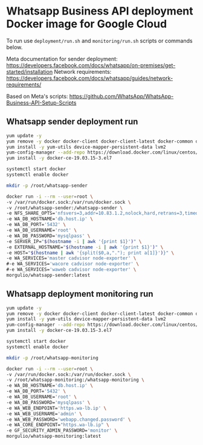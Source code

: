 # Whatsapp Business API deployment Docker image for Google Cloud

To run use `deployment/run.sh` and `monitoring/run.sh` scripts or commands below.

Meta documentation for sender deployment: https://developers.facebook.com/docs/whatsapp/on-premises/get-started/installation
Network requirements: https://developers.facebook.com/docs/whatsapp/guides/network-requirements/

Based on Meta's scripts: https://github.com/WhatsApp/WhatsApp-Business-API-Setup-Scripts

## Whatsapp sender deployment run
```bash
yum update -y
yum remove -y docker docker-client docker-client-latest docker-common docker-latest docker-latest-logrotate docker-logrotate docker-engine
yum install -y yum-utils device-mapper-persistent-data lvm2
yum-config-manager --add-repo https://download.docker.com/linux/centos/docker-ce.repo
yum install -y docker-ce-19.03.15-3.el7

systemctl start docker
systemctl enable docker

mkdir -p /root/whatsapp-sender

docker run -i --rm --user=root \
-v /var/run/docker.sock:/var/run/docker.sock \
-v /root/whatsapp-sender:/whatsapp-sender \
-e NFS_SHARE_OPTS='nfsvers=3,addr=10.83.1.2,nolock,hard,retrans=3,timeo=600,resvport,rw' \
-e WA_DB_HOSTNAME='db.host.ip' \
-e WA_DB_PORT='5432' \
-e WA_DB_USERNAME='root' \
-e WA_DB_PASSWORD='mysqlpass' \
-e SERVER_IP="$(hostname -i | awk '{print $1}')" \
-e EXTERNAL_HOSTNAME="$(hostname -i | awk '{print $1}')" \
-e HOST="$(hostname | awk '{split($0,a,"."); print a[1]}')}" \
-e WA_SERVICES='master cadvisor node-exporter' \
#-e WA_SERVICES='wacore cadvisor node-exporter' \
#-e WA_SERVICES='waweb cadvisor node-exporter' \
morgulio/whatsapp-sender:latest
```

## Whatsapp deployment monitoring run
```bash
yum update -y
yum remove -y docker docker-client docker-client-latest docker-common docker-latest docker-latest-logrotate docker-logrotate docker-engine
yum install -y yum-utils device-mapper-persistent-data lvm2
yum-config-manager --add-repo https://download.docker.com/linux/centos/docker-ce.repo
yum install -y docker-ce-19.03.15-3.el7

systemctl start docker
systemctl enable docker

mkdir -p /root/whatsapp-monitoring

docker run -i --rm --user=root \
-v /var/run/docker.sock:/var/run/docker.sock \
-v /root/whatsapp-monitoring:/whatsapp-monitoring \
-e WA_DB_HOSTNAME='db.host.ip' \
-e WA_DB_PORT='5432' \
-e WA_DB_USERNAME='root' \
-e WA_DB_PASSWORD='mysqlpass' \
-e WA_WEB_ENDPOINT='https.wa-lb.ip' \
-e WA_WEB_USERNAME='admin' \
-e WA_WEB_PASSWORD='webapp.changed.password' \
-e WA_CORE_ENDPOINT="https.wa-lb.ip" \
-e GF_SECURITY_ADMIN_PASSWORD='monitor' \
morgulio/whatsapp-monitoring:latest
```
